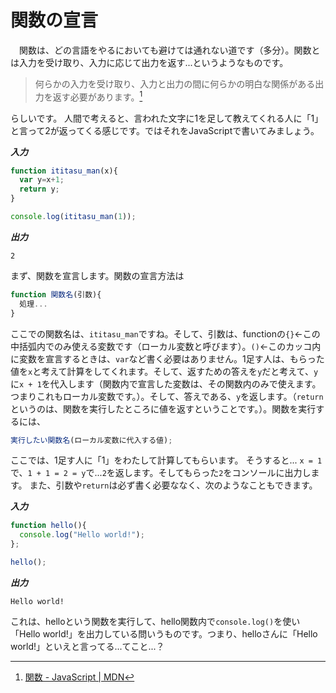 # 関数の宣言
　関数は、どの言語をやるにおいても避けては通れない道です（多分）。関数とは入力を受け取り、入力に応じて出力を返す...というようなものです。
 
> 何らかの入力を受け取り、入力と出力の間に何らかの明白な関係がある出力を返す必要があります。[^1]

らしいです。
人間で考えると、言われた文字に1を足して教えてくれる人に「1」と言って2が返ってくる感じです。ではそれをJavaScriptで書いてみましょう。

***入力***
```js
function ititasu_man(x){
  var y=x+1;
  return y;
}

console.log(ititasu_man(1));
```
***出力***
```
2
```

まず、関数を宣言します。関数の宣言方法は
```js
function 関数名(引数){
  処理...
}
```
ここでの関数名は、`ititasu_man`ですね。そして、引数は、functionの`{}`←この中括弧内でのみ使える変数です（ローカル変数と呼びます）。`()`←このカッコ内に変数を宣言するときは、`var`など書く必要はありません。1足す人は、もらった値を`x`と考えて計算をしてくれます。そして、返すための答えを`y`だと考えて、`y`に`x + 1`を代入します（関数内で宣言した変数は、その関数内のみで使えます。つまりこれもローカル変数です。）。そして、答えである、`y`を返します。（`return`というのは、関数を実行したところに値を返すということです。）。関数を実行するには、
```js
実行したい関数名(ローカル変数に代入する値);
```
ここでは、1足す人に「1」をわたして計算してもらいます。
そうすると...
`x = 1`で、`1 + 1 = 2 = y`で...`2`を返します。そしてもらった`2`をコンソールに出力します。
また、引数や`return`は必ず書く必要ななく、次のようなこともできます。

***入力***
```js
function hello(){
  console.log("Hello world!");
};

hello();
```
***出力***
```
Hello world!
```
これは、helloという関数を実行して、hello関数内で`console.log()`を使い「Hello world!」を出力している問いうものです。つまり、helloさんに「Hello world!」といえと言ってる...てこと...？




[^1]: [関数 - JavaScript | MDN](https://developer.mozilla.org/ja/docs/Web/JavaScript/Guide/Functions)
